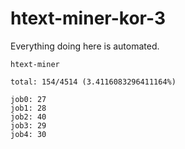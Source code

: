 # htext-miner-kor-3

Everything doing here is automated.

```
htext-miner

total: 154/4514 (3.4116083296411164%)

job0: 27
job1: 28
job2: 40
job3: 29
job4: 30
```